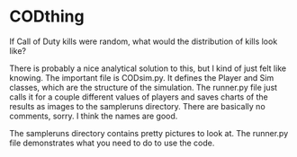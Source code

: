 # CODthing
If Call of Duty kills were random, what would the distribution of kills look like?

There is probably a nice analytical solution to this, but I kind of just felt like knowing. The important 
file is CODsim.py. It defines the Player and Sim classes, which are the structure of the simulation. The
runner.py file just calls it for a couple different values of players and saves charts of the results as
images to the sampleruns directory. There are basically no comments, sorry. I think the names are good.

The sampleruns directory contains pretty pictures to look at. The runner.py file demonstrates what you need
to do to use the code.
